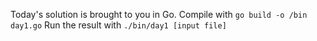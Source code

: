 Today's solution is brought to you in Go.
Compile with `go build -o /bin day1.go`
Run the result with `./bin/day1 [input file]`
